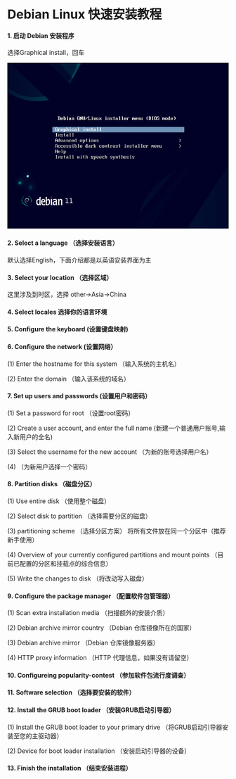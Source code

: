 # __Debian Linux 快速安装教程__

#### 1. 启动 Debian 安装程序
选择Graphical install，回车

![](https://github.com/Haiqing-Xu/MyDocs/blob/main/Images/1_start.png)

#### 2. Select a language （选择安装语言）
默认选择English，下面介绍都是以英语安装界面为主



#### 3. Select your location （选择区域）
这里涉及到时区，选择 other->Asia->China



#### 4. Select locales 选择你的语言环境

#### 5. Configure the keyboard (设置键盘映射)

#### 6. Configure the network (设置网络）
(1) Enter the hostname for this system （输入系统的主机名）

(2) Enter the domain （输入该系统的域名）

#### 7. Set up users and passwords (设置用户和密码）
(1) Set a password for root （设置root密码）

(2) Create a user account, and enter the full name (新建一个普通用户账号,输入新用户的全名)

(3) Select the username for the new account （为新的账号选择用户名）

(4) （为新用户选择一个密码）

#### 8. Partition disks （磁盘分区）
(1) Use entire disk （使用整个磁盘）

(2) Select disk to partition （选择需要分区的磁盘）

(3) partitioning scheme （选择分区方案）
将所有文件放在同一个分区中（推荐新手使用）

(4) Overview of your currently configured partitions and mount points （目前已配置的分区和挂载点的综合信息）

(5) Write the changes to disk （将改动写入磁盘）

#### 9. Configure the package manager （配置软件包管理器）
(1) Scan extra installation media （扫描额外的安装介质）

(2) Debian archive mirror country （Debian 仓库镜像所在的国家）

(3) Debian archive mirror （Debian 仓库镜像服务器）


(4) HTTP proxy information （HTTP 代理信息，如果没有请留空）

#### 10. Configureing popularity-contest （参加软件包流行度调查）

#### 11. Software selection （选择要安装的软件）

#### 12. Install the GRUB boot loader （安装GRUB启动引导器）
(1) Install the GRUB boot loader to your primary drive （将GRUB启动引导器安装至您的主驱动器）

(2) Device for boot loader installation （安装启动引导器的设备）

#### 13. Finish the installation （结束安装进程）


